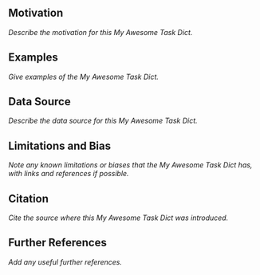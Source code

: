 ## Motivation
*Describe the motivation for this My Awesome Task Dict.*

## Examples
*Give examples of the My Awesome Task Dict.*

## Data Source
*Describe the data source for this My Awesome Task Dict.*

## Limitations and Bias
*Note any known limitations or biases that the My Awesome Task Dict has, with links and references if possible.*

## Citation
*Cite the source where this My Awesome Task Dict was introduced.*

## Further References
*Add any useful further references.*
